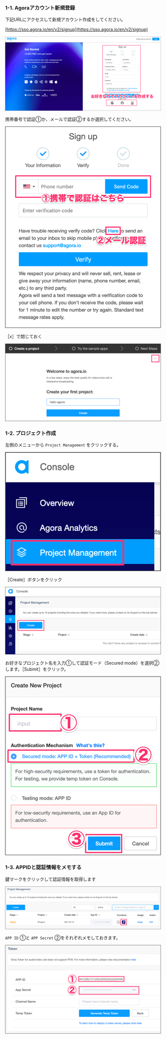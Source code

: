 ### 1-1. Agoraアカウント新規登録
下記URLにアクセスして新規アカウント作成をしてください。

[https://sso.agora.io/en/v2/signup](https://sso.agora.io/en/v2/signup)

![s100](https://raw.githubusercontent.com/gaomar/katacoda-scenarios/master/liff-agora-handson-playground/images/s100.png)

携帯番号で認証①か、メールで認証②するか選択してください。

![s101](https://raw.githubusercontent.com/gaomar/katacoda-scenarios/master/liff-agora-handson-playground/images/s101.png)

［x］で閉じておく

![s102](https://raw.githubusercontent.com/gaomar/katacoda-scenarios/master/liff-agora-handson-playground/images/s102.png)

### 1-2. プロジェクト作成
左側のメニューから `Project Management` をクリックする。

![s103](https://raw.githubusercontent.com/gaomar/katacoda-scenarios/master/liff-agora-handson-playground/images/s103.png)

［Create］ボタンをクリック

![s104](https://raw.githubusercontent.com/gaomar/katacoda-scenarios/master/liff-agora-handson-playground/images/s104.png)

お好きなプロジェクト名を入力①して認証モード（Secured mode）を選択②します。［Submit］をクリック。

![s105](https://raw.githubusercontent.com/gaomar/katacoda-scenarios/master/liff-agora-handson-playground/images/s105.png)

### 1-3. APPIDと認証情報をメモする

鍵マークをクリックして認証情報を取得します

![s106](https://raw.githubusercontent.com/gaomar/katacoda-scenarios/master/liff-agora-handson-playground/images/s106.png)

`APP ID` ①と `APP Secret` ②をそれぞれメモしておきます。

![s107](https://raw.githubusercontent.com/gaomar/katacoda-scenarios/master/liff-agora-handson-playground/images/s107.png)

